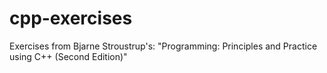 # cpp-exercises
Exercises from Bjarne Stroustrup's: "Programming: Principles and Practice using C++ (Second Edition)"
